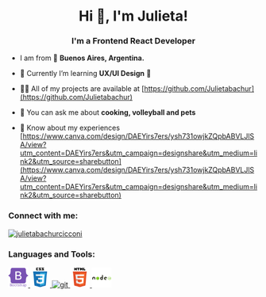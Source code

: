 <h1 align="center">Hi 👋, I'm Julieta!</h1>
<h3 align="center">I'm a Frontend React Developer</h3>

- I am from 📍 **Buenos Aires, Argentina.**

- 🌱 Currently I’m learning **UX/UI Design** 🧠

- 👨‍💻 All of my projects are available at [https://github.com/Julietabachur](https://github.com/Julietabachur)

- 💬 You can ask me about **cooking, volleyball and pets**

- 📄 Know about my experiences [https://www.canva.com/design/DAEYirs7ers/ysh731owjkZQpbABVLJlSA/view?utm_content=DAEYirs7ers&utm_campaign=designshare&utm_medium=link2&utm_source=sharebutton](https://www.canva.com/design/DAEYirs7ers/ysh731owjkZQpbABVLJlSA/view?utm_content=DAEYirs7ers&utm_campaign=designshare&utm_medium=link2&utm_source=sharebutton)

<h3 align="left">Connect with me:</h3>
<p align="left">
<a href="https://linkedin.com/in/julietabachurcicconi" target="blank"><img align="center" src="https://raw.githubusercontent.com/rahuldkjain/github-profile-readme-generator/master/src/images/icons/Social/linked-in-alt.svg" alt="julietabachurcicconi" height="30" width="40" /></a>
</p>

<h3 align="left">Languages and Tools:</h3>
<p align="left"> <a href="https://getbootstrap.com" target="_blank"> <img src="https://raw.githubusercontent.com/devicons/devicon/master/icons/bootstrap/bootstrap-plain-wordmark.svg" alt="bootstrap" width="40" height="40"/> </a> <a href="https://www.w3schools.com/css/" target="_blank"> <img src="https://raw.githubusercontent.com/devicons/devicon/master/icons/css3/css3-original-wordmark.svg" alt="css3" width="40" height="40"/> </a> <a href="https://git-scm.com/" target="_blank"> <img src="https://www.vectorlogo.zone/logos/git-scm/git-scm-icon.svg" alt="git" width="40" height="40"/> </a> <a href="https://www.w3.org/html/" target="_blank"> <img src="https://raw.githubusercontent.com/devicons/devicon/master/icons/html5/html5-original-wordmark.svg" alt="html5" width="40" height="40"/> </a> <a href="https://nodejs.org" target="_blank"> <img src="https://raw.githubusercontent.com/devicons/devicon/master/icons/nodejs/nodejs-original-wordmark.svg" alt="nodejs" width="40" height="40"/> </a> </p>
